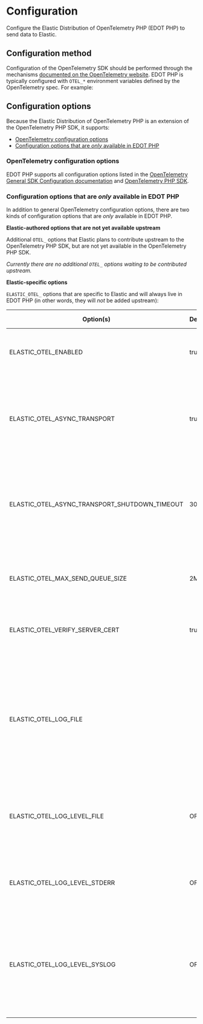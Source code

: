 <!--
Goal of this doc:
Provide a complete reference of all available configuration options and where/how they can be set.
Any Elastic-specific configuration options are listed directly.
General OpenTelemetry configuration options are linked.
-->

# Configuration

Configure the Elastic Distribution of OpenTelemetry PHP (EDOT PHP) to send data to Elastic.

<!-- How users set configuration options -->
## Configuration method

<!-- Is this the right link to OpenTelemetry docs? -->
Configuration of the OpenTelemetry SDK should be performed through the mechanisms [documented on the OpenTelemetry website](https://opentelemetry.io/docs/zero-code/php#configuration). EDOT PHP is typically configured with `OTEL_*` environment variables defined by the OpenTelemetry spec. For example:

<!-- Include an example -->

<!-- List all available configuration options -->
## Configuration options

<!-- Is the distro an extension of the OTel PHP SDK? The agent? Or neither? -->
Because the Elastic Distribution of OpenTelemetry PHP is an extension of the OpenTelemetry PHP SDK, it supports:

* [OpenTelemetry configuration options](#opentelemetry-configuration-options)
* [Configuration options that are _only_ available in EDOT PHP](#configuration-options-that-are-only-available-in-edot-php)

### OpenTelemetry configuration options

EDOT PHP supports all configuration options listed in the [OpenTelemetry General SDK Configuration documentation](https://opentelemetry.io/docs/languages/sdk-configuration/general/) and [OpenTelemetry PHP SDK](https://opentelemetry.io/docs/languages/php).

<!--
Does EDOT PHP use different defaults for any of the general OTel configuration options?
If yes, what are the options? What's the general OTel default vs. the EDOT PHP default?

| Option | EDOT PHP default | OpenTelemetry default |
|---|---|---|
| <option> | <default> | <default> ([docs](<link to OTel docs>)) |
-->

### Configuration options that are _only_ available in EDOT PHP

In addition to general OpenTelemetry configuration options, there are two kinds of configuration options that are _only_ available in EDOT PHP.

<!-- This is true for the Java distro, is it also true of the PHP distro? -->
**Elastic-authored options that are not yet available upstream**

Additional `OTEL_` options that Elastic plans to contribute upstream to the OpenTelemetry PHP SDK, but are not yet available in the OpenTelemetry PHP SDK.

_Currently there are no additional `OTEL_` options waiting to be contributed upstream._

<!-- Are there any Elastic-specific configuration options? -->
**Elastic-specific options**

`ELASTIC_OTEL_` options that are specific to Elastic and will always live in EDOT PHP (in other words, they will _not_ be added upstream):


| Option(s) | Default | Accepted values | Description |
|---|---|---|---|
|ELASTIC_OTEL_ENABLED|true|true or false|Enables the automatic bootstrapping of instrumentation code|
|ELASTIC_OTEL_ASYNC_TRANSPORT|true| true or false | Use asynchronous (background) transfer of traces, metrics and logs. If false - brings back original OpenTelemetry SDK transfer modes|
|ELASTIC_OTEL_ASYNC_TRANSPORT_SHUTDOWN_TIMEOUT| 30s | interger numberwith time duration. Set to 0 to disable the timeout. Optional units: ms (default), s, m | Timeout after which the asynchronous (background) transfer will interrupt data transmission during process termination|
|ELASTIC_OTEL_MAX_SEND_QUEUE_SIZE|2MB| integer number with optional units: B, MB or GB | Set the maximum buffer size for asynchronous (background) transfer. It is set per worker process.|
|ELASTIC_OTEL_VERIFY_SERVER_CERT|true|true or false|Enables server certificate verification for asynchronous sending|
|ELASTIC_OTEL_LOG_FILE||Filesystem path|Log file name. You can use the %p placeholder where the process ID will appear in the file name, and %t where the timestamp will appear. Please note that the PHP process must have write permissions for the specified path.|
|ELASTIC_OTEL_LOG_LEVEL_FILE|OFF|OFF, CRITICAL, ERROR, WARNING, INFO, DEBUG, TRACE|Log level for file sink. Set to OFF if you don't want to log to file.
|ELASTIC_OTEL_LOG_LEVEL_STDERR|OFF|OFF, CRITICAL, ERROR, WARNING, INFO, DEBUG, TRACE|Log level for the stderr sink. Set to OFF if you don't want to log to a file. This sink is recommended when running the application in a container.
|ELASTIC_OTEL_LOG_LEVEL_SYSLOG|OFF|OFF, CRITICAL, ERROR, WARNING, INFO, DEBUG, TRACE|Log level for file sink. Set to OFF if you don't want to log to file. This sink is recommended when you don't have write access to file system.
| <option> | <default value> | <description> |
